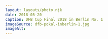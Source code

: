 ```yaml
---
layout: layouts/photo.njk
date: 2018-05-20
caption: DFB Cup Final 2018 in Berlin No. 1
imageSource: dfb-pokal-inberlin-1.jpg
imageAlt:
---
```

